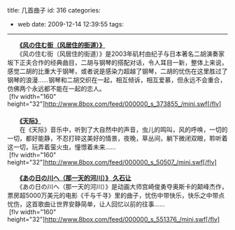 title: 几首曲子
id: 316
categories:
  - web
date: 2009-12-14 12:39:55
tags:
---

　　**[《风の住む街（风居住的街道）》](http://www.syaachina.com/ewebe/webeditor/uploadfile/20080814105840625.mp3)**
</br>　　《风の住む街（风居住的街道）》是2003年矶村由纪子与日本著名二胡演奏家坂下正夫合作的经典曲目，二胡与钢琴的搭配对话，令人耳目一新，整体上来说，感觉二胡的比重大于钢琴，或者说是感染力超越了钢琴，二胡的忧伤在这里胜过了钢琴的浪漫……钢琴和二胡交织在一起，相互倾诉，相互爱慕，但永远不会重合，仿佛两个永远都不能在一起的恋人。
</br>&nbsp;[flv width=&quot;160&quot; height=&quot;32&quot;]http://www.8box.com/feed/000000_s_373855_/mini.swf[/flv]
</br>　　&nbsp;
</br>　　**[《天际》](http://www.lianaicun.cn/music/tj.mp3)**
</br>　　在《天际》音乐中，听到了大自然中的声音，虫儿的鸣叫，风的呼唤，一切的一切，都好能静，不忍打碎这美好的情景，夜晚，草丛间，躺下微闭双眼，聆听着这一切，玩弄着萤火虫，憧憬着未来……
</br>&nbsp;[flv width=&quot;160&quot; height=&quot;32&quot;]http://www.8box.com/feed/000000_s_50507_/mini.swf[/flv]&nbsp;
</br>&nbsp;
</br>　　**[《あの日の川へ（那一天的河川）》 久石让](http://ms1.m.mop.com/217/tracks/000/256/135.mp3)**
</br>　　《あの日の川へ（那一天的河川）》是动画大师宫崎俊勇夺奥斯卡的颠峰杰作，票房超5000万美元的电影《千与千寻》里的曲子，忧伤中带快乐，快乐之中带点忧伤，这首歌曲让世界安静简单，让人回忆以前的往事……
</br>&nbsp;[flv width=&quot;160&quot; height=&quot;32&quot;]http://www.8box.com/feed/000000_s_551376_/mini.swf[/flv]